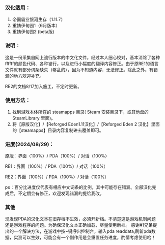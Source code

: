 ### 汉化适用：

1. 帝国霸业银河生存（1.11.7）
2. 重铸伊甸园1（6月版本）
3. 重铸伊甸园2 (beta版)

### 说明：

这是一份采集自网上流行版本的中文化文件，经过本人细心校对，基本消除了各种ffffff的颜色代码、各种错行，以及进行小幅度的翻译内容修正。由于原RE1的语言文件就有部分词条缺失（够乱的），因为不知道内容，无法修正。除此之外，有错漏的地方欢迎补充。

RE2的文档8/17加入施工，不定时更新。

### 使用方法：

1. 找到游戏本体所在的 steamapps 目录( Steam 安装目录下，或其他盘的 SteamLibrary 里面)。
2. 将【原版汉化】/【Reforged Eden1.11汉化】/【Reforged Eden 2 汉化】里面的【steamapps】目录内容复制进去覆盖即可。

### 进度(2024/08/29)：

原版：界面（100%）/ PDA（100%）/ 对话（100%）

RE1：界面（100%）/ PDA（100%）/ 对话（100%）

RE2：界面（100%）/ PDA（100%）/ 对话（100%）

ps：百分比进度仅代表有相应中文词条的比例，其中可能存在错漏。全部汉化完成后，不定期会有修正，欢迎发现错漏的提给我改。

### 其他

现发现PDA的汉化文本在旧存档不生效，必须开新档。不清楚这是游戏机制问题还是游戏程序的问题。为确保汉化文本正确加载，尽量使用新档。
感谢#1兄弟提出的一个解决方法，在游戏中按~键呼出控制台，输入pda readdata,刷新pda数据，实测可以生效，可能会有一个副作用是会重置任务进度，酌情考虑使用哈！
